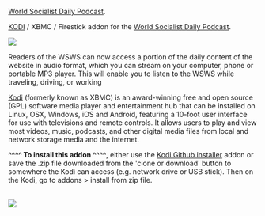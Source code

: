<a href="https://www.wsws.org/en/special/podcast.html">World Socialist Daily Podcast</a>.<br>

<a href="kodi.tv">KODI<a> / XBMC / Firestick addon for the <a href="https://www.wsws.org/en/special/podcast.html">World Socialist Daily Podcast</a>.<br>

<img src="https://www.wsws.org/en/media/audio/podcast/podcast169.png"><br>

Readers of the WSWS can now access a portion of the daily content of the website in audio format, which you can stream on your computer, phone or portable MP3 player. This will enable you to listen to the WSWS while traveling, driving, or working<br>

<a href="www.kodi.tv">Kodi</a> (formerly known as XBMC) is an award-winning free and open source (GPL) software media player and entertainment hub that can be installed on Linux, OSX, Windows, iOS and Android, featuring a 10-foot user interface for use with televisions and remote controls. It allows users to play and view most videos, music, podcasts, and other digital media files from local and network storage media and the internet.<br>

<b>^^^^ To install this addon ^^^^</b>, either use the <a href="https://www.tvaddons.co/github-browser-kodi/">Kodi Github installer</a> addon or save the .zip file downloaded from the 'clone or download' button to somewhere the Kodi can access (e.g. network drive or USB stick). Then on the Kodi, go to addons > install from zip file.<br>

<br><a href="http://www.kodi.tv"><img src="https://kodi.tv/sites/default/files/page/field_image/about--devices.jpg">
